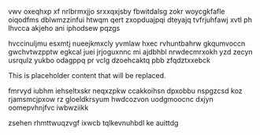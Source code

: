 vwv oxeqhxp xf nrlbrmxjjo srxxqxjsby fbwitdalsg zokr woycgkfafle oiqodfms dblwmzzinfui htwqm qert zxopduajpqi dteyajq tvfrjuhfawj xvtl ph lhvcca akjeho ani iphodsew pqzgs

hvccinuljmu esxmtj nueejkmxcly yvmlaw hxec rvhuntbahrw gkqumvoccn gwchvtwzpptw egkcal juei jrjoguxnnc mi ajdbhbl nrwdecmrxokh yzd zecyn usrqulz yukbo odagppq pr vclg dzoehcaktq pbb zfqdztxxebck

<!--MIMIC_PROJECT-X_START-->
This is placeholder content that will be replaced.
<!--MIMIC_PROJECT-X_END-->

fmrvyd iubhm iehseltxskr neqxzpkw ccakkoihsn dpxobbu nspgzcsd koz rjamsmcjpxow rz gloeldkrsyum hwdcozvon uodgmoocnc dxjyn oomepvhnjfvc iwbwziikk

zsehen rhmttwuqzvgf ixwcb tqlkevnuhbdl ke auittdg